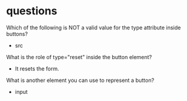 # questions

Which of the following is NOT a valid value for the type attribute inside buttons?

* src

What is the role of type="reset" inside the button element?

* It resets the form.

What is another element you can use to represent a button?

* input
